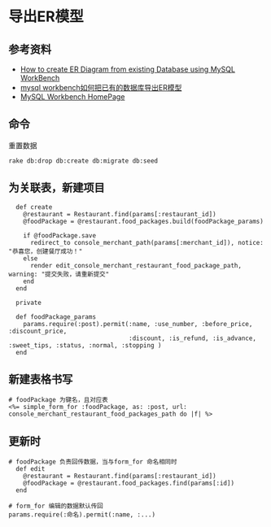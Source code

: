 # 导出ER模型

## 参考资料

- [How to create ER Diagram from existing Database using MySQL WorkBench](https://www.youtube.com/watch?v=Wfy8rdhXyWw)
- [mysql workbench如何把已有的数据库导出ER模型](http://blog.sina.com.cn/s/blog_0ee72b370102waef.html)
- [MySQL Workbench HomePage](http://www.mysql.com/products/workbench/)


## 命令

重置数据
```
rake db:drop db:create db:migrate db:seed
```

## 为关联表，新建项目
```
  def create
    @restaurant = Restaurant.find(params[:restaurant_id])
    @foodPackage = @restaurant.food_packages.build(foodPackage_params)

    if @foodPackage.save
      redirect_to console_merchant_path(params[:merchant_id]), notice: "恭喜您，创建餐厅成功！"
    else
      render edit_console_merchant_restaurant_food_package_path,  warning: "提交失败，请重新提交"
    end
  end

  private

  def foodPackage_params
    params.require(:post).permit(:name, :use_number, :before_price, :discount_price,
                                 :discount, :is_refund, :is_advance, :sweet_tips, :status, :normal, :stopping )
  end
```

## 新建表格书写
```
# foodPackage 为键名，且对应表
<%= simple_form_for :foodPackage, as: :post, url: console_merchant_restaurant_food_packages_path do |f| %>
```

## 更新时
```
# foodPackage 负责回传数据，当与form_for 命名相同时
  def edit
    @restaurant = Restaurant.find(params[:restaurant_id])
    @foodPackage = @restaurant.food_packages.find(params[:id])
  end
```

```
# form_for 编辑的数据默认传回 
params.require(:命名).permit(:name, :...)
```